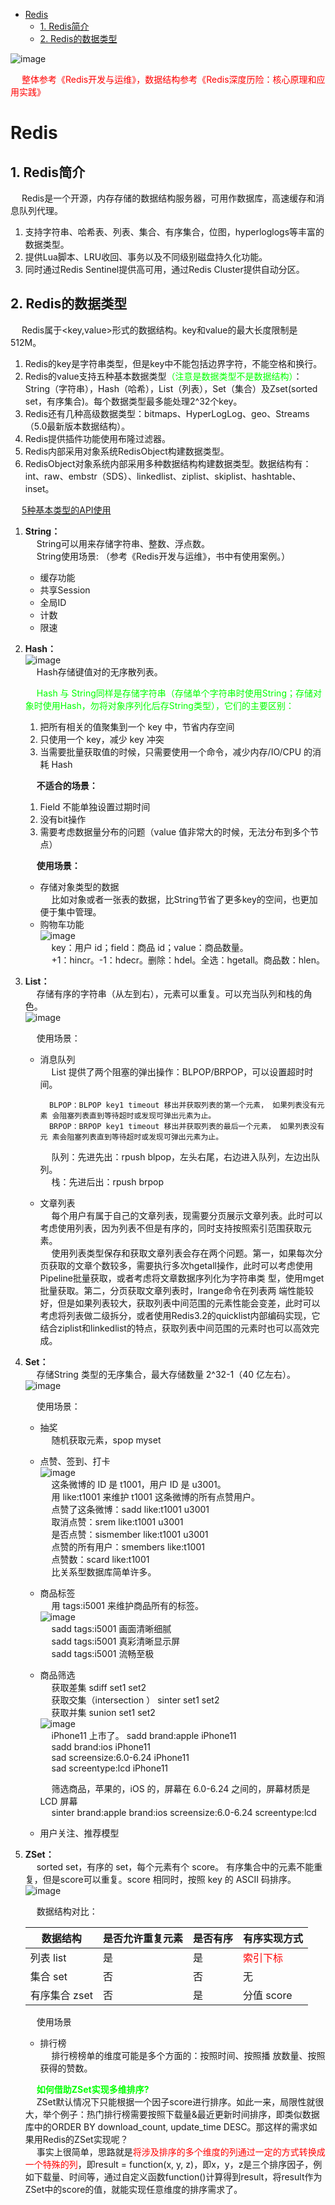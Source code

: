 
<!-- TOC -->

- [Redis](#redis)
    - [1. Redis简介](#1-redis简介)
    - [2. Redis的数据类型](#2-redis的数据类型)

<!-- /TOC -->

<!-- 

-->

![image](https://gitee.com/wt1814/pic-host/raw/master/images/microService/Redis/redis-72.png)  

&emsp; <font color="red">整体参考《Redis开发与运维》，数据结构参考《Redis深度历险：核心原理和应用实践》</font>  

# Redis  
## 1. Redis简介  
&emsp; Redis是一个开源，内存存储的数据结构服务器，可用作数据库，高速缓存和消息队列代理。  
1. 支持字符串、哈希表、列表、集合、有序集合，位图，hyperloglogs等丰富的数据类型。  
2. 提供Lua脚本、LRU收回、事务以及不同级别磁盘持久化功能。  
3. 同时通过Redis Sentinel提供高可用，通过Redis Cluster提供自动分区。  

## 2. Redis的数据类型  
&emsp; Redis属于<key,value\>形式的数据结构。key和value的最大长度限制是512M。  
1. Redis的key是字符串类型，但是key中不能包括边界字符，不能空格和换行。  
2. Redis的value支持五种基本数据类型<font color = "lime">（注意是数据类型不是数据结构）</font>：String（字符串），Hash（哈希），List（列表），Set（集合）及Zset(sorted set，有序集合)。每个数据类型最多能处理2^32个key。  
3. Redis还有几种高级数据类型：bitmaps、HyperLogLog、geo、Streams（5.0最新版本数据结构）。  
4. Redis提供插件功能使用布隆过滤器。  
5. Redis内部采用对象系统RedisObject构建数据类型。  
6. RedisObject对象系统内部采用多种数据结构构建数据类型。数据结构有：int、raw、embstr（SDS）、linkedlist、ziplist、skiplist、hashtable、inset。  

&emsp; [5种基本类型的API使用](/docs/microService/Redis/RedisAPI.md)  

1. **String：**  
&emsp; String可以用来存储字符串、整数、浮点数。  
&emsp; String使用场景: （参考《Redis开发与运维》，书中有使用案例。）  

    * 缓存功能
    * 共享Session
    * 全局ID
    * 计数  
    * 限速  

2. **Hash：**  
    ![image](https://gitee.com/wt1814/pic-host/raw/master/images/microService/Redis/redis-58.png)  
    &emsp; Hash存储键值对的无序散列表。  

    &emsp; <font color = "lime">Hash 与 String同样是存储字符串（存储单个字符串时使用String；存储对象时使用Hash，勿将对象序列化后存String类型），它们的主要区别：</font>  
    1. 把所有相关的值聚集到一个 key 中，节省内存空间  
    2. 只使用一个 key，减少 key 冲突  
    3. 当需要批量获取值的时候，只需要使用一个命令，减少内存/IO/CPU 的消耗 Hash 

    &emsp; **不适合的场景：** 
    1. Field 不能单独设置过期时间  
    2. 没有bit操作  
    3. 需要考虑数据量分布的问题（value 值非常大的时候，无法分布到多个节点）  

    &emsp; **使用场景：**  
    * 存储对象类型的数据  
    &emsp; 比如对象或者一张表的数据，比String节省了更多key的空间，也更加便于集中管理。  
    * 购物车功能  
    ![image](https://gitee.com/wt1814/pic-host/raw/master/images/microService/Redis/redis-60.png)  
    &emsp; key：用户 id；field：商品 id；value：商品数量。  
    &emsp; +1：hincr。-1：hdecr。删除：hdel。全选：hgetall。商品数：hlen。  

3. **List：**  
    &emsp; 存储有序的字符串（从左到右），元素可以重复。可以充当队列和栈的角色。  
    ![image](https://gitee.com/wt1814/pic-host/raw/master/images/microService/Redis/redis-61.png)  

    &emsp; 使用场景：  

    * 消息队列  
    &emsp; List 提供了两个阻塞的弹出操作：BLPOP/BRPOP，可以设置超时时间。  

            BLPOP：BLPOP key1 timeout 移出并获取列表的第一个元素， 如果列表没有元素 会阻塞列表直到等待超时或发现可弹出元素为止。  
            BRPOP：BRPOP key1 timeout 移出并获取列表的最后一个元素， 如果列表没有元 素会阻塞列表直到等待超时或发现可弹出元素为止。  

        &emsp; 队列：先进先出：rpush blpop，左头右尾，右边进入队列，左边出队列。  
        &emsp; 栈：先进后出：rpush brpop   

    * 文章列表  
    &emsp; 每个用户有属于自己的文章列表，现需要分页展示文章列表。此时可以 考虑使用列表，因为列表不但是有序的，同时支持按照索引范围获取元素。  
    &emsp; 使用列表类型保存和获取文章列表会存在两个问题。第一，如果每次分页获取的文章个数较多，需要执行多次hgetall操作，此时可以考虑使用Pipeline批量获取，或者考虑将文章数据序列化为字符串类 型，使用mget批量获取。第二，分页获取文章列表时，lrange命令在列表两 端性能较好，但是如果列表较大，获取列表中间范围的元素性能会变差，此时可以考虑将列表做二级拆分，或者使用Redis3.2的quicklist内部编码实现，它结合ziplist和linkedlist的特点，获取列表中间范围的元素时也可以高效完成。  

4. **Set：**  
    &emsp; 存储String 类型的无序集合，最大存储数量 2^32-1（40 亿左右）。  
    ![image](https://gitee.com/wt1814/pic-host/raw/master/images/microService/Redis/redis-65.png)  

    &emsp; 使用场景：  

    * 抽奖  
    &emsp; 随机获取元素，spop myset  
    * 点赞、签到、打卡  
    ![image](https://gitee.com/wt1814/pic-host/raw/master/images/microService/Redis/redis-66.png)  
    &emsp; 这条微博的 ID 是 t1001，用户 ID 是 u3001。  
    &emsp; 用 like:t1001 来维护 t1001 这条微博的所有点赞用户。   
    &emsp; 点赞了这条微博：sadd like:t1001 u3001  
    &emsp; 取消点赞：srem like:t1001 u3001  
    &emsp; 是否点赞：sismember like:t1001 u3001  
    &emsp; 点赞的所有用户：smembers like:t1001  
    &emsp; 点赞数：scard like:t1001   
    &emsp; 比关系型数据库简单许多。  
    * 商品标签  
    &emsp; 用 tags:i5001 来维护商品所有的标签。  
    ![image](https://gitee.com/wt1814/pic-host/raw/master/images/microService/Redis/redis-67.png)  
    &emsp; sadd tags:i5001 画面清晰细腻  
    &emsp; sadd tags:i5001 真彩清晰显示屏  
    &emsp; sadd tags:i5001 流畅至极  
    * 商品筛选  
    &emsp; 获取差集 sdiff set1 set2   
    &emsp; 获取交集（intersection ） sinter set1 set2  
    &emsp; 获取并集 sunion set1 set2  
    ![image](https://gitee.com/wt1814/pic-host/raw/master/images/microService/Redis/redis-68.png)  
    &emsp; iPhone11 上市了。 sadd brand:apple iPhone11  
    &emsp; sadd brand:ios iPhone11  
    &emsp; sad screensize:6.0-6.24 iPhone11  
    &emsp; sad screentype:lcd iPhone11  

        &emsp; 筛选商品，苹果的，iOS 的，屏幕在 6.0-6.24 之间的，屏幕材质是 LCD 屏幕  
        &emsp; sinter brand:apple brand:ios screensize:6.0-6.24 screentype:lcd  
    * 用户关注、推荐模型  

5. **ZSet：**  
    &emsp; sorted set，有序的 set，每个元素有个 score。 有序集合中的元素不能重复，但是score可以重复。score 相同时，按照 key 的 ASCII 码排序。  
    ![image](https://gitee.com/wt1814/pic-host/raw/master/images/microService/Redis/redis-70.png)  

    &emsp; 数据结构对比： 

    |数据结构 |是否允许重复元素 |是否有序 |有序实现方式| 
    |---|---|---|---|
    |列表 list| 是 |是 |<font color = "red">索引下标</font>| 
    |集合 set |否 |否| 无 |
    |有序集合 zset |否 |是 |分值 score|

    &emsp; 使用场景  
    * 排行榜  
    &emsp; 排行榜榜单的维度可能是多个方面的：按照时间、按照播 放数量、按照获得的赞数。 

    &emsp; **<font color = "lime">如何借助ZSet实现多维排序? </font>**  
    &emsp; ZSet默认情况下只能根据一个因子score进行排序。如此一来，局限性就很大，举个例子：热门排行榜需要按照下载量&最近更新时间排序，即类似数据库中的ORDER BY download_count, update_time DESC。那这样的需求如果用Redis的ZSet实现呢？  
    &emsp; 事实上很简单，思路就是<font color = "red">将涉及排序的多个维度的列通过一定的方式转换成一个特殊的列</font>，即result = function(x, y, z)，即x，y，z是三个排序因子，例如下载量、时间等，通过自定义函数function()计算得到result，将result作为ZSet中的score的值，就能实现任意维度的排序需求了。  

<!-- 
https://blog.csdn.net/honger_hua/article/details/106196898
-->
<!-- 
|数据类型	|可以存储的值	|操作	|使用场景|
|---|---|---|---|
|String	|字符串、整数或者浮点数	|对整个字符串或者字符串的其中一部分执行操作；对整数和浮点数执行自增或者自减操作；	|1.缓存功能，如存放序列化后的用户信息 <br/>2.计数 <br/>3.共享session <br/>4.限速，如限制用户每分钟获取验证码的速率|
|Hash	|键值对(无序散列表)	|添加、获取、移除单个键值对；获取所有键值对；检查某个键是否存在；|	1.缓存功能，如存放用户信息，相较String可减少内存空间使用|
|List	|链表 |从两端压入或者弹出元素；读取单个或者多个元素；进行修剪，只保留一个范围内对元素；	|1.消息队列，lpush+brpop实现阻塞队列<br/> 2.文章列表 <br/>3.栈：lpush+lpop = Stack <br/>4.队列：lpush+lpop = Queue|
|Set	|无序集合|添加、获取、移除单个元素； 检查一个元素是否存在于集合中； 计算交集、并集、差集；从集合里面随机获取元素；|	1.标签(Tag) <br/>2.社交|
|Zset	|有序集合 | 添加、获取、删除元素；根据分值范围或者成员来获取元素； 计算一个键对排名；|1.排行榜系统，比如点赞排名 <br/>2.社交|
-->
